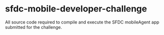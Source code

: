 sfdc-mobile-developer-challenge
===============================

All source code required to compile and execute the SFDC mobileAgent app submitted for the challenge.
